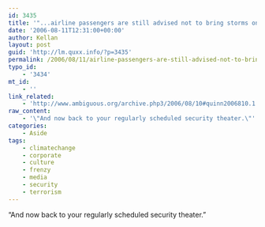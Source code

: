 ```yaml
---
id: 3435
title: '"...airline passengers are still advised not to bring storms on board aircraft with them, even tropical depressions you might believe would be harmless."'
date: '2006-08-11T12:31:00+00:00'
author: Kellan
layout: post
guid: 'http://lm.quxx.info/?p=3435'
permalink: /2006/08/11/airline-passengers-are-still-advised-not-to-bring-storms-on-board-aircraft-with-them-even-tropical-depressions-you-might-believe-would-be-harmless/
typo_id:
    - '3434'
mt_id:
    - ''
link_related:
    - 'http://www.ambiguous.org/archive.php3/2006/08/10#quinn2006810.1'
raw_content:
    - '\"And now back to your regularly scheduled security theater.\"'
categories:
    - Aside
tags:
    - climatechange
    - corporate
    - culture
    - frenzy
    - media
    - security
    - terrorism
---
```


“And now back to your regularly scheduled security theater.”